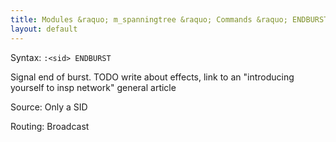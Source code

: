 ```yaml
---
title: Modules &raquo; m_spanningtree &raquo; Commands &raquo; ENDBURST
layout: default
---
```


Syntax:
`:<sid> ENDBURST`

Signal end of burst.
TODO write about effects, link to an "introducing yourself to insp network" general article

Source:
Only a SID

Routing:
Broadcast